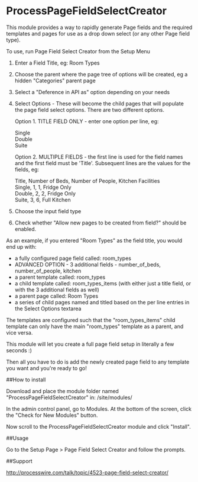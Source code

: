 ProcessPageFieldSelectCreator
=============================

This module provides a way to rapidly generate Page fields and the required templates and pages for use as a drop down select (or any other Page field type).

To use, run Page Field Select Creator from the Setup Menu

1. Enter a Field Title, eg: Room Types
2. Choose the parent where the page tree of options will be created, eg a hidden "Categories" parent page
3. Select a "Deference in API as" option depending on your needs
4. Select Options - These will become the child pages that will populate the page field select options. There are two different options.

    Option 1. TITLE FIELD ONLY - enter one option per line, eg:

    Single<br />
    Double<br />
    Suite


    Option 2. MULTIPLE FIELDS - the first line is used for the field names and the first field must be 'Title'. Subsequent lines are the values for the fields, eg:

    Title, Number of Beds, Number of People, Kitchen Facilities<br />
    Single, 1, 1, Fridge Only<br />
    Double, 2, 2, Fridge Only<br />
    Suite, 3, 6, Full Kitchen

5. Choose the input field type
6. Check whether "Allow new pages to be created from field?" should be enabled.

As an example, if you entered "Room Types" as the field title, you would end up with:

* a fully configured page field called: room_types
* ADVANCED OPTION - 3 additional fields - number_of_beds, number_of_people, kitchen
* a parent template called: room_types
* a child template called: room_types_items (with either just a title field, or with the 3 additional fields as well)
* a parent page called: Room Types
* a series of child pages named and titled based on the per line entries in the Select Options textarea

The templates are configured such that the "room_types_items" child template can only have the main "room_types" template as a parent, and vice versa.

This module will let you create a full page field setup in literally a few seconds :)

Then all you have to do is add the newly created page field to any template you want and you're ready to go!


##How to install

Download and place the module folder named "ProcessPageFieldSelectCreator" in: /site/modules/

In the admin control panel, go to Modules. At the bottom of the screen, click the "Check for New Modules" button.

Now scroll to the ProcessPageFieldSelectCreator module and click "Install".


##Usage

Go to the Setup Page > Page Field Select Creator and follow the prompts.


##Support

http://processwire.com/talk/topic/4523-page-field-select-creator/